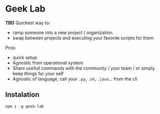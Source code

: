 # Geek Lab
**TBD**
Quickest way to:
- ramp someone into a new project / organization.
- swap between projects and executing your favorite scripts for them

Pros:
- quick setup
- Agnostic from operational system
- Share usefull commands with the community / your team / or simply keep things for your self
- Agnostic of language, call your `.py`, `.sh`, `.java`... from the cli

## Instalation
```
npm i -g geek-lab
```